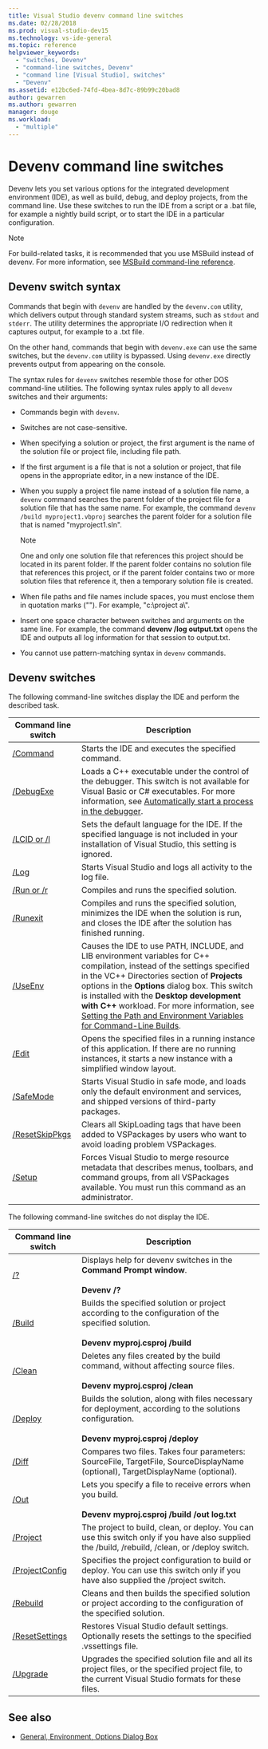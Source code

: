 ```yaml
---
title: Visual Studio devenv command line switches
ms.date: 02/28/2018
ms.prod: visual-studio-dev15
ms.technology: vs-ide-general
ms.topic: reference
helpviewer_keywords:
  - "switches, Devenv"
  - "command-line switches, Devenv"
  - "command line [Visual Studio], switches"
  - "Devenv"
ms.assetid: e12bc6ed-74fd-4bea-8d7c-89b99c20bad8
author: gewarren
ms.author: gewarren
manager: douge
ms.workload:
  - "multiple"
---
```

# Devenv command line switches

Devenv lets you set various options for the integrated development environment (IDE), as well as build, debug, and deploy projects, from the command line. Use these switches to run the IDE from a script or a .bat file, for example a nightly build script, or to start the IDE in a particular configuration.

> [!NOTE]
> For build-related tasks, it is recommended that you use MSBuild instead of devenv. For more information, see [MSBuild command-line reference](../../msbuild/msbuild-command-line-reference.md).

## Devenv switch syntax

Commands that begin with `devenv` are handled by the `devenv.com` utility, which delivers output through standard system streams, such as `stdout` and `stderr`. The utility determines the appropriate I/O redirection when it captures output, for example to a .txt file.

On the other hand, commands that begin with `devenv.exe` can use the same switches, but the `devenv.com` utility is bypassed. Using `devenv.exe` directly prevents output from appearing on the console.

The syntax rules for `devenv` switches resemble those for other DOS command-line utilities. The following syntax rules apply to all `devenv` switches and their arguments:

- Commands begin with `devenv`.

- Switches are not case-sensitive.

- When specifying a solution or project, the first argument is the name of the solution file or project file, including file path.

- If the first argument is a file that is not a solution or project, that file opens in the appropriate editor, in a new instance of the IDE.

- When you supply a project file name instead of a solution file name, a `devenv` command searches the parent folder of the project file for a solution file that has the same name. For example, the command `devenv /build myproject1.vbproj` searches the parent folder for a solution file that is named "myproject1.sln".

    > [!NOTE]
    > One and only one solution file that references this project should be located in its parent folder. If the parent folder contains no solution file that references this project, or if the parent folder contains two or more solution files that reference it, then a temporary solution file is created.

- When file paths and file names include spaces, you must enclose them in quotation marks (""). For example, "c:\project a\\".

- Insert one space character between switches and arguments on the same line. For example, the command **devenv /log output.txt** opens the IDE and outputs all log information for that session to output.txt.

- You cannot use pattern-matching syntax in `devenv` commands.

## Devenv switches

The following command-line switches display the IDE and perform the described task.

|Command line switch|Description|
| - |-----------------|
|[/Command](../../ide/reference/command-devenv-exe.md)|Starts the IDE and executes the specified command.|
|[/DebugExe](../../ide/reference/debugexe-devenv-exe.md)|Loads a C++ executable under the control of the debugger. This switch is not available for Visual Basic or C# executables. For more information, see [Automatically start a process in the debugger](../../debugger/debug-multiple-processes.md#BKMK_Automatically_start_an_process_in_the_debugger).|
|[/LCID or /l](../../ide/reference/lcid-devenv-exe.md)|Sets the default language for the IDE. If the specified language is not included in your installation of Visual Studio, this setting is ignored.|
|[/Log](../../ide/reference/log-devenv-exe.md)|Starts Visual Studio and logs all activity to the log file.|
|[/Run or /r](../../ide/reference/run-devenv-exe.md)|Compiles and runs the specified solution.|
|[/Runexit](../../ide/reference/runexit-devenv-exe.md)|Compiles and runs the specified solution, minimizes the IDE when the solution is run, and closes the IDE after the solution has finished running.|
|[/UseEnv](../../ide/reference/useenv-devenv-exe.md)|Causes the IDE to use PATH, INCLUDE, and LIB environment variables for C++ compilation, instead of the settings specified in the VC++ Directories section of **Projects** options in the **Options** dialog box. This switch is installed with the **Desktop development with C++** workload. For more information, see [Setting the Path and Environment Variables for Command-Line Builds](/cpp/build/setting-the-path-and-environment-variables-for-command-line-builds).|
|[/Edit](../../ide/reference/edit-devenv-exe.md)|Opens the specified files in a running instance of this application. If there are no running instances, it starts a new instance with a simplified window layout.|
|[/SafeMode](../../ide/reference/safemode-devenv-exe.md)|Starts Visual Studio in safe mode, and loads only the default environment and services, and shipped versions of third-party packages.|
|[/ResetSkipPkgs](../../ide/reference/resetskippkgs-devenv-exe.md)|Clears all SkipLoading tags that have been added to VSPackages by users who want to avoid loading problem VSPackages.|
|[/Setup](../../ide/reference/setup-devenv-exe.md)|Forces Visual Studio to merge resource metadata that describes menus, toolbars, and command groups, from all VSPackages available. You must run this command as an administrator.|

The following command-line switches do not display the IDE.

|Command line switch|Description|
| - |-----------------|
|[/?](../../ide/reference/q-devenv-exe.md)|Displays help for devenv switches in the **Command Prompt window**.<br /><br /> **Devenv /?**|
|[/Build](../../ide/reference/build-devenv-exe.md)|Builds the specified solution or project according to the configuration of the specified solution.<br /><br /> **Devenv myproj.csproj /build**|
|[/Clean](../../ide/reference/clean-devenv-exe.md)|Deletes any files created by the build command, without affecting source files.<br /><br /> **Devenv myproj.csproj /clean**|
|[/Deploy](../../ide/reference/deploy-devenv-exe.md)|Builds the solution, along with files necessary for deployment, according to the solutions configuration.<br /><br /> **Devenv myproj.csproj /deploy**|
|[/Diff](../../ide/reference/diff.md)|Compares two files. Takes four parameters: SourceFile, TargetFile, SourceDisplayName (optional), TargetDisplayName (optional).|
|[/Out](../../ide/reference/out-devenv-exe.md)|Lets you specify a file to receive errors when you build.<br /><br /> **Devenv myproj.csproj /build /out log.txt**|
|[/Project](../../ide/reference/project-devenv-exe.md)|The project to build, clean, or deploy. You can use this switch only if you have also supplied the /build, /rebuild, /clean, or /deploy switch.|
|[/ProjectConfig](../../ide/reference/projectconfig-devenv-exe.md)|Specifies the project configuration to build or deploy. You can use this switch only if you have also supplied the /project switch.|
|[/Rebuild](../../ide/reference/rebuild-devenv-exe.md)|Cleans and then builds the specified solution or project according to the configuration of the specified solution.|
|[/ResetSettings](../../ide/reference/resetsettings-devenv-exe.md)|Restores Visual Studio default settings. Optionally resets the settings to the specified .vssettings file.|
|[/Upgrade](../../ide/reference/upgrade-devenv-exe.md)|Upgrades the specified solution file and all its project files, or the specified project file, to the current Visual Studio formats for these files.|

## See also

* [General, Environment, Options Dialog Box](../../ide/reference/general-environment-options-dialog-box.md)
